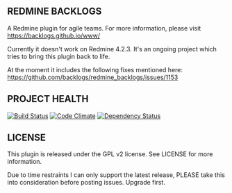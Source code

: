 REDMINE BACKLOGS
----------------

A Redmine plugin for agile teams. For more information,
please visit https://backlogs.github.io/www/

Currently it doesn't work on Redmine 4.2.3. It's an ongoing project which tries to bring this plugin back to life.

At the moment it includes the following fixes mentioned here:
https://github.com/backlogs/redmine_backlogs/issues/1153

PROJECT HEALTH
--------------

[![Build Status](https://secure.travis-ci.org/backlogs/redmine_backlogs.png?branch=master)](http://travis-ci.org/backlogs/redmine_backlogs)
[![Code Climate](https://codeclimate.com/github/backlogs/redmine_backlogs.png)](https://codeclimate.com/github/backlogs/redmine_backlogs)
[![Dependency Status](https://gemnasium.com/backlogs/redmine_backlogs.png)](https://gemnasium.com/backlogs/redmine_backlogs)


LICENSE
-------
This plugin is released under the GPL v2 license. See
LICENSE for more information.

Due to time restraints I can only support the latest release, PLEASE take this into consideration before posting issues. Upgrade first.

